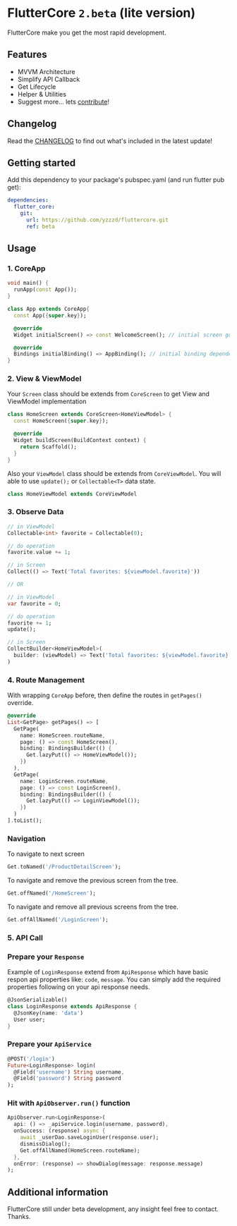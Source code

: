 <!--
This README describes the package. If you publish this package to pub.dev,
this README's contents appear on the landing page for your package.

For information about how to write a good package README, see the guide for
[writing package pages](https://dart.dev/guides/libraries/writing-package-pages).

For general information about developing packages, see the Dart guide for
[creating packages](https://dart.dev/guides/libraries/create-library-packages)
and the Flutter guide for
[developing packages and plugins](https://flutter.dev/developing-packages).
-->

# FlutterCore ``2.beta`` (lite version)

FlutterCore make you get the most rapid development.

## Features

- MVVM Architecture
- Simplify API Callback
- Get Lifecycle
- Helper & Utilities
- Suggest more... lets [contribute](https://github.com/yzzzd/fluttercore/fork)!

## Changelog

Read the [CHANGELOG](https://github.com/yzzzd/fluttercore/blob/main/CHANGELOG.md) to find out what's included in the latest update!

## Getting started

Add this dependency to your package's pubspec.yaml (and run flutter pub get):

```yaml
dependencies:
  flutter_core:
    git:
      url: https://github.com/yzzzd/fluttercore.git
      ref: beta
```

## Usage

### 1. CoreApp
```dart
void main() {
  runApp(const App());
}

class App extends CoreApp{
  const App({super.key});

  @override
  Widget initialScreen() => const WelcomeScreen(); // initial screen goes here

  @override
  Bindings initialBinding() => AppBinding(); // initial binding dependency goes here
}
```

### 2. View & ViewModel

Your ``Screen`` class should be extends from ``CoreScreen`` to get View and ViewModel implementation

```dart
class HomeScreen extends CoreScreen<HomeViewModel> {
  const HomeScreen({super.key});

  @override
  Widget buildScreen(BuildContext context) {
    return Scaffold();
  }
}
```

Also your ``ViewModel`` class should be extends from ``CoreViewModel``. You will able to use ``update();`` or ``Collectable<T>`` data state.
```dart
class HomeViewModel extends CoreViewModel
```

### 3. Observe Data

```dart
// in ViewModel
Collectable<int> favorite = Collectable(0);

// do operation
favorite.value += 1;

// in Screen
Collect(() => Text('Total favorites: ${viewModel.favorite}'))

// OR

// in ViewModel
var favorite = 0;

// do operation
favorite += 1;
update();

// in Screen
CollectBuilder<HomeViewModel>(
  builder: (viewModel) => Text('Total favorites: ${viewModel.favorite}')
)
```
### 4. Route Management

With wrapping ``CoreApp`` before, then define the routes in ``getPages()`` override.

```dart
@override
List<GetPage> getPages() => [
  GetPage(
    name: HomeScreen.routeName,
    page: () => const HomeScreen(),
    binding: BindingsBuilder(() {
      Get.lazyPut(() => HomeViewModel());
    })
  ),
  GetPage(
    name: LoginScreen.routeName,
    page: () => const LoginScreen(),
    binding: BindingsBuilder(() {
      Get.lazyPut(() => LoginViewModel());
    })
  )
].toList();
```

### Navigation

To navigate to next screen

```dart
Get.toNamed('/ProductDetailScreen');
```

To navigate and remove the previous screen from the tree.

```dart
Get.offNamed('/HomeScreen');
```

To navigate and remove all previous screens from the tree.

```dart
Get.offAllNamed('/LoginScreen');
```

### 5. API Call

### Prepare your ``Response``

Example of ``LoginResponse`` extend from ``ApiResponse`` which have basic respon api properties like: ``code``, ``message``. You can simply add the required properties following on your api response needs.

```dart
@JsonSerializable()
class LoginResponse extends ApiResponse {
  @JsonKey(name: 'data')
  User user;
}
```

### Prepare your ``ApiService``

```dart
@POST('/login')
Future<LoginResponse> login(
  @Field('username') String username, 
  @Field('password') String password 
);
```

### Hit with ``ApiObserver.run()`` function 

```dart
ApiObserver.run<LoginResponse>(
  api: () => _apiService.login(username, password),
  onSuccess: (response) async {
    await _userDao.saveLoginUser(response.user);
    dismissDialog();
    Get.offAllNamed(HomeScreen.routeName);
  },
  onError: (response) => showDialog(message: response.message)
);
```
## Additional information

FlutterCore still under beta development, any insight feel free to contact. Thanks.
